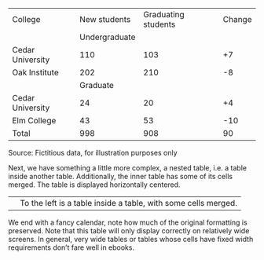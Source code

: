 |                  |               |                     |        |
| ---------------- | ------------- | ------------------- | ------ |
| College          | New students  | Graduating students | Change |
|                  | Undergraduate |                     |        |
| Cedar University | 110           | 103                 | +7     |
| Oak Institute    | 202           | 210                 | -8     |
|                  | Graduate      |                     |        |
| Cedar University | 24            | 20                  | +4     |
| Elm College      | 43            | 53                  | -10    |
| Total            | 998           | 908                 | 90     |

Source: Fictitious data, for illustration purposes only

Next, we have something a little more complex, a nested table, i.e. a table inside another table. Additionally, the inner table has some of its cells merged. The table is displayed horizontally centered.

|     |                                                                |
| --- | -------------------------------------------------------------- |
|     | To the left is a table inside a table, with some cells merged. |

We end with a fancy calendar, note how much of the original formatting is preserved. Note that this table will only display correctly on relatively wide screens. In general, very wide tables or tables whose cells have fixed width requirements don’t fare well in ebooks.

